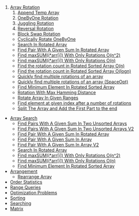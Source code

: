 1. [Array Rotation](Rotation)
    1. [Append Temp Array](Rotation/AppendTempArray.py)
    2. [OneByOne Rotation](Rotation/OneByOne.py)
    3. [Juggling Rotation](Rotation/Juggling.py)
    4. [Reversal Rotation](Rotation/Reversal.py)
    * [Block Swap Rotation](Rotation/BlockSwap.py)
    * [Cyclically Rotate OneByOne](Rotation/Cyclically.py)
    * [Search In Rotated Array](Rotation/SearchInRotated.py)
    * [Find Pair With A Given Sum In Rotated Array](Rotation/PairWithGivenSumRotatedArr.py)
    * [Find maxSUM(i*arr[i]) With Only Rotations O(n^2)](Rotation/MaxSumRotation.py)
    * [Find maxSUM(i*arr[i]) With Only Rotations O(n)](Rotation/MaxSumRotationV2.py)
    * [Find the rotation count in Rotated Sorted Array O(n)](Rotation/RotationCount.py)
    * [Find the rotation count in Rotated Sorted Array O(logn)](Rotation/RotationCountV2.py)
    * [Quickly find multiple rotations of an array](Rotation/MultipleRotations.py)
    * [Quickly find multiple rotations of an array (SpaceOpt)](Rotation/MultipleRotationsV2.py)
    * [Find Minimum Element In Rotated Sorted Array](Rotation/FindMinInRotatedSortedArr.py)
    * [Rotation With Max Hamming Distance](Rotation/MaxHammingDistance.py)
    * [Rotate Array In Given Ranges](Rotation/RotateInGivenRanges.py)
    * [Find element at given index after a number of rotations](Rotation/FindAfterNRotations.py)
    * [Split The Array and Add the First Part to the end](Rotation/SplitAndAppend.py)
* [Array Search](Search)
    * [Find Pairs With A Given Sum In Two Unsorted Arrays](Search/PairsTwoUnsortedArraysV1.py)
    * [Find Pairs With A Given Sum In Two Unsorted Arrays V2](Search/PairsTwoUnsortedArraysV2.py)
    * [Find Pair With A Given Sum In Rotated Array](Rotation/PairWithGivenSumRotatedArr.py)
    * [Find Pair With A Given Sum In Array](Search/PairWithSumV1.py)
    * [Find Pair With A Given Sum In Array V2](Search/PairWithSumV2.py)
    * [Search In Rotated Array](Rotation/SearchInRotated.py)
    * [Find maxSUM(i*arr[i]) With Only Rotations O(n^2)](Rotation/MaxSumRotation.py)
    * [Find maxSUM(i*arr[i]) With Only Rotations O(n)](Rotation/MaxSumRotationV2.py)
    * [Find Minimum Element In Rotated Sorted Array](Rotation/FindMinInRotatedSortedArr.py)
* [Arrangement](Arrangement)
    * [Rearrange Array]()
* [Order Statistics]()
* [Range Queries]()
* [Optimization Problems]()
* [Sorting]()
* [Searching]()
* [Matrix]()